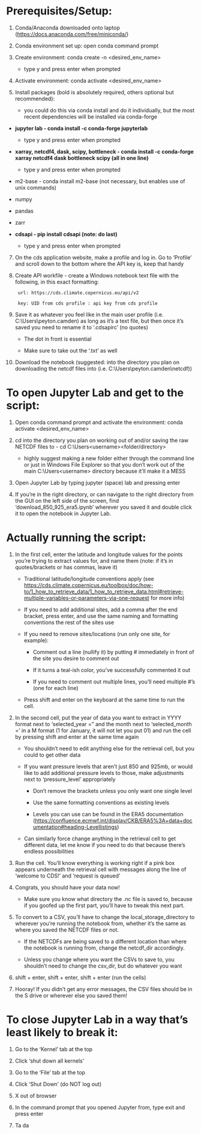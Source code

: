 # **Prerequisites/Setup:**

1. Conda/Anaconda downloaded onto laptop (https://docs.anaconda.com/free/miniconda/)
  
2. Conda environment set up: open conda command prompt

3. Create environment:
   conda create -n <desired_env_name>

    - type y and press enter when prompted

5. Activate environment:
   conda activate <desired_env_name>
   
6. Install packages (bold is absolutely required, others optional but recommended):

    - you could do this via conda install <package> and do it individually, but the most recent dependencies will be installed via conda-forge


- **jupyter lab - conda install -c conda-forge jupyterlab**
   
    - type y and press enter when prompted

- **xarray, netcdf4, dask, scipy, bottleneck - conda install -c conda-forge xarray netcdf4 dask bottleneck scipy (all in one line)**
  
    - type y and press enter when prompted

- m2-base - conda install m2-base (not necessary, but enables use of unix commands)
  
- numpy
  
- pandas
  
- zarr
  
- **cdsapi - pip install cdsapi  (**note: do last**)**
  
    - type y and press enter when prompted
  
7. On the cds application website, make a profile and log in. Go to ‘Profile’ and scroll down to the bottom where the API key is, keep that handy

8. Create API workfile - create a Windows notebook text file with the following, in this exact formatting:

        url: https://cds.climate.copernicus.eu/api/v2

        key: UID from cds profile : api key from cds profile
   
10. Save it as whatever you feel like in the main user profile (i.e. C:\Users\peyton.camden) as long as it’s a text file, but then once it’s saved you need to rename it to ‘.cdsapirc’ (no quotes)

    - The dot in front is essential

    - Make sure to take out the ‘.txt’ as well
    
12. Download the notebook (suggested: into the directory you plan on downloading the netcdf files into (i.e. C:\Users\peyton.camden\netcdf))


# **To open Jupyter Lab and get to the script:**

1. Open conda command prompt and activate the environment: 
    conda activate <desired_env_name>
  
2. cd into the directory you plan on working out of and/or saving the raw NETCDF files to - cd C:\Users\<username>\<folder/directory>
   
    - highly suggest making a new folder either through the command line or just in Windows File Explorer so that you don’t work out of the main C:\Users\<username> directory because it’ll make it a MESS
   
3. Open Jupyter Lab by typing jupyter (space) lab and pressing enter

4. If you’re in the right directory, or can navigate to the right directory from the GUI on the left side of the screen, find ‘download_850_925_era5.ipynb’ wherever you saved it and double click it to open the notebook in Jupyter Lab.




# **Actually running the script:**

1. In the first cell, enter the latitude and longitude values for the points you’re trying to extract values for, and name them (note: if it’s in quotes/brackets or has commas, leave it)

    - Traditional latitude/longitude conventions apply (see https://cds.climate.copernicus.eu/toolbox/doc/how-to/1_how_to_retrieve_data/1_how_to_retrieve_data.html#retrieve-multiple-variables-or-parameters-via-one-request for more info)
    
    - If you need to add additional sites, add a comma after the end bracket, press enter, and use the same naming and formatting conventions the rest of the sites use
    
    - If you need to remove sites/locations (run only one site, for example):
    
        - Comment out a line (nullify it) by putting # immediately in front of the site you desire to comment out
      
        - If it turns a teal-ish color, you’ve successfully commented it out
      
        - If you need to comment out multiple lines, you’ll need multiple #’s (one for each line)
      
    - Press shift and enter on the keyboard at the same time to run the cell.

2. In the second cell, put the year of data you want to extract in YYYY format next to ‘selected_year =” and the month next to ‘selected_month =’ in a M format (1 for January, it will not let you put 01) and run the cell by pressing shift and enter at the same time again

    - You shouldn’t need to edit anything else for the retrieval cell, but you could to get other data

    - If you want pressure levels that aren’t just 850 and 925mb, or would like to add additional pressure levels to those, make adjustments next to ‘pressure_level’ appropriately
    
        - Don’t remove the brackets unless you only want one single level
      
        - Use the same formatting conventions as existing levels
      
        - Levels you can use can be found in the ERA5 documentation (https://confluence.ecmwf.int/display/CKB/ERA5%3A+data+documentation#heading-Levellistings)
    
    -  Can similarly force change anything in the retrieval cell to get different data, let me know if you need to do that because there’s endless possibilities

4. Run the cell. You’ll know everything is working right if a pink box appears underneath the retrieval cell with messages along the line of ‘welcome to CDS!’ and ‘request is queued’

5. Congrats, you should have your data now!
   
    - Make sure you know what directory the .nc file is saved to, because if you goofed up the first part, you’ll have to tweak this next part.

5. To convert to a CSV, you’ll have to change the local_storage_directory to wherever you’re running the notebook from, whether it’s the same as where you saved the NETCDF files or not.

    - If the NETCDFs are being saved to a different location than where the notebook is running from, change the netcdf_dir accordingly.
  
    - Unless you change where you want the CSVs to save to, you shouldn’t need to change the csv_dir, but do whatever you want

6. shift + enter, shift + enter, shift + enter (run the cells)

7. Hooray! If you didn’t get any error messages, the CSV files should be in the S drive or wherever else you saved them!



# **To close Jupyter Lab in a way that’s least likely to break it:**

1. Go to the ‘Kernel’ tab at the top

2. Click ‘shut down all kernels’

3. Go to the ‘File’ tab at the top

4. Click ‘Shut Down’ (do NOT log out)

5. X out of browser

6. In the command prompt that you opened Jupyter from, type exit and press enter

7. Ta da

